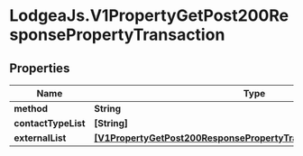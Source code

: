 # LodgeaJs.V1PropertyGetPost200ResponsePropertyTransaction

## Properties

Name | Type | Description | Notes
------------ | ------------- | ------------- | -------------
**method** | **String** |  | [optional] 
**contactTypeList** | **[String]** |  | [optional] 
**externalList** | [**[V1PropertyGetPost200ResponsePropertyTransactionExternalListInner]**](V1PropertyGetPost200ResponsePropertyTransactionExternalListInner.md) |  | [optional] 


